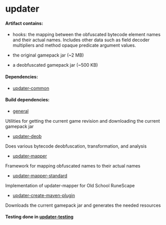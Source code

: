 # updater

#### Artifact contains:
 
* hooks: the mapping between the obfuscated bytecode element names and
 their actual names. Includes other data such as field decoder multipliers and 
 method opaque predicate argument values.

* the original gamepack jar (~2 MB)

* a deobfuscated gamepack jar (~500 KB)

#### Dependencies:

* [updater-common](https://github.com/RuneSuite/client/tree/master/updater-common)


#### Build dependencies:

* [general](https://github.com/RuneSuite/general)

Utilities for getting the current game revision and downloading the current gamepack jar

* [updater-deob](https://github.com/RuneSuite/client/tree/master/updater-deob)

Does various bytecode deobfuscation, transformation, and analysis

* [updater-mapper](https://github.com/RuneSuite/client/tree/master/updater-mapper)

Framework for mapping obfuscated names to their actual names 

* [updater-mapper-standard](https://github.com/RuneSuite/client/tree/master/updater-mapper-standard)

Implementation of updater-mapper for Old School RuneScape

* [updater-create-maven-plugin](https://github.com/RuneSuite/client/tree/master/updater-create-maven-plugin)

Downloads the current gamepack jar and generates the needed resources

#### Testing done in [updater-testing](https://github.com/RuneSuite/client/tree/master/updater-testing)